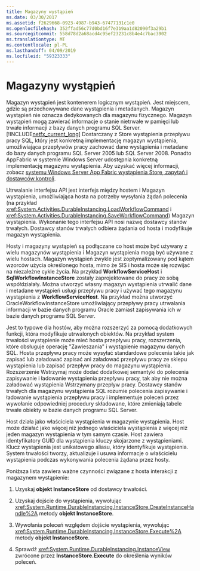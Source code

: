 ```yaml
---
title: Magazyny wystąpień
ms.date: 03/30/2017
ms.assetid: f2629668-0923-4987-b943-67477131c1e0
ms.openlocfilehash: 352ffad56c77d0bd16f7e3b9aa1d82090f3a29b1
ms.sourcegitcommit: 558d78d2a68acd4c95ef23231c8b4e4c7bac3902
ms.translationtype: MT
ms.contentlocale: pl-PL
ms.lasthandoff: 04/09/2019
ms.locfileid: "59323333"
---
```

# <a name="instance-stores"></a>Magazyny wystąpień
Magazyn wystąpień jest kontenerem logicznym wystąpień. Jest miejscem, gdzie są przechowywane dane wystąpienia i metadanych. Magazyn wystąpień nie oznacza dedykowanych dla magazynu fizycznego. Magazyn wystąpień mogą zawierać informacje o stanie nietrwałe w pamięci lub trwałe informacji z bazy danych programu SQL Server. [!INCLUDE[netfx_current_long](../../../includes/netfx-current-long-md.md)] Dostarczany z Store wystąpienia przepływu pracy SQL, który jest konkretną implementację magazyn wystąpienia, umożliwiająca przepływów pracy zachować dane wystąpienia i metadane do bazy danych programu SQL Server 2005 lub SQL Server 2008. Ponadto AppFabric w systemie Windows Server udostępnia konkretną implementację magazynu wystąpienia. Aby uzyskać więcej informacji, zobacz [systemu Windows Server App Fabric wystąpienia Store, zapytań i dostawców kontroli](https://go.microsoft.com/fwlink/?LinkID=201201&clcid=0x409).  
  
 Utrwalanie interfejsu API jest interfejs między hostem i Magazyn wystąpienia, umożliwiająca hosta na potrzeby wysyłania żądań polecenia (na przykład <xref:System.Activities.DurableInstancing.LoadWorkflowCommand> i <xref:System.Activities.DurableInstancing.SaveWorkflowCommand>) Magazyn wystąpienia. Wykonanie tego interfejsu API nosi nazwę dostawcy stanów trwałych. Dostawcy stanów trwałych odbiera żądania od hosta i modyfikuje magazyn wystąpienia.  
  
 Hosty i magazyny wystąpień są podłączane co host może być używany z wielu magazynów wystąpienia i Magazyn wystąpienia mogą być używane z wielu hostach. Magazyn wystąpień zwykle jest zoptymalizowany pod kątem wzorców użycia określonego hosta, mimo że SIS i hosta może się rozwijać na niezależne cykle życia. Na przykład **WorkflowServiceHost** i **SqlWorkflowInstanceStore** zostały zaprojektowane do pracy ze sobą współdziałały. Można utworzyć własny magazyn wystąpienia utrwalić dane i metadane wystąpień usługi przepływu pracy i używać tego magazynu wystąpienia z **WorkflowServiceHost**. Na przykład można utworzyć OracleWorkflowInstanceStore umożliwiający przepływy pracy utrwalania informacji w bazie danych programu Oracle zamiast zapisywania ich w bazie danych programu SQL Server.  
  
 Jest to typowe dla hostów, aby można rozszerzyć za pomocą dodatkowych funkcji, która modyfikuje utrwalonych obiektów. Na przykład system trwałości wystąpienie może mieć hosta przepływu pracy, rozszerzenia, które obsługuje operację "Zawieszania" i wystąpienie magazynu danych SQL.  Hosta przepływu pracy może wysyłać standardowe polecenia takie jak zapisać lub załadować zapisać ani załadować przepływu pracy ze sklepu wystąpienia lub zapisać przepływ pracy do magazynu wystąpienia. Rozszerzenie Wstrzymaj może dodać dodatkowej semantyki do polecenia zapisywanie i ładowanie wystąpienia przepływu pracy, tak aby nie można załadować wystąpienia Wstrzymany przepływ pracy. Dostawcy stanów trwałych dla magazynu wystąpienia SQL rozumie polecenia zapisywanie i ładowanie wystąpienia przepływu pracy i implementuje poleceń przez wywołanie odpowiedniej procedury składowane, które zmieniają tabele trwałe obiekty w bazie danych programu SQL Server.  
  
 Host działa jako właściciela wystąpienia w magazynie wystąpienia. Host może działać jako więcej niż jednego właściciela wystąpienia z więcej niż jeden magazyn wystąpienia w tym samym czasie. Host zawiera identyfikatory GUID dla wystąpienia kluczy skojarzone z wystąpieniami. Klucz wystąpienia jest unikatowego aliasu, który identyfikuje wystąpienia. System trwałości tworzy, aktualizuje i usuwa informacje o właścicielu wystąpienia podczas wykonywania polecenia żądana przez hosty.  
  
 Poniższa lista zawiera ważne czynności związane z hosta interakcji z magazynem wystąpienie:  
  
1. Uzyskaj **objekt InstanceStore** od dostawcy trwałości.  

2. Uzyskaj dojście do wystąpienia, wywołując <xref:System.Runtime.DurableInstancing.InstanceStore.CreateInstanceHandle%2A> metody **objekt InstanceStore**.  
  
3. Wywołania poleceń względem dojście wystąpienia, wywołując <xref:System.Runtime.DurableInstancing.InstanceStore.Execute%2A> metody **objekt InstanceStore**.  
  
4. Sprawdź <xref:System.Runtime.DurableInstancing.InstanceView> zwrócone przez **InstanceStore.Execute** do określenia wyników poleceń.
